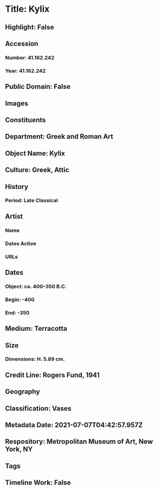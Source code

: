 # Title: Kylix
## Highlight: False
## Accession
### Number: 41.162.242
### Year: 41.162.242
## Public Domain: False
## Images
## Constituents
## Department: Greek and Roman Art
## Object Name: Kylix
## Culture: Greek, Attic
## History
### Period: Late Classical
## Artist
### Name
### Dates Active
### URLs
## Dates
### Object: ca. 400–350 B.C.
### Begin: -400
### End: -350
## Medium: Terracotta
## Size
### Dimensions: H. 5.89 cm.
## Credit Line: Rogers Fund, 1941
## Geography
## Classification: Vases
## Metadata Date: 2021-07-07T04:42:57.957Z
## Respository: Metropolitan Museum of Art, New York, NY
## Tags
## Timeline Work: False
